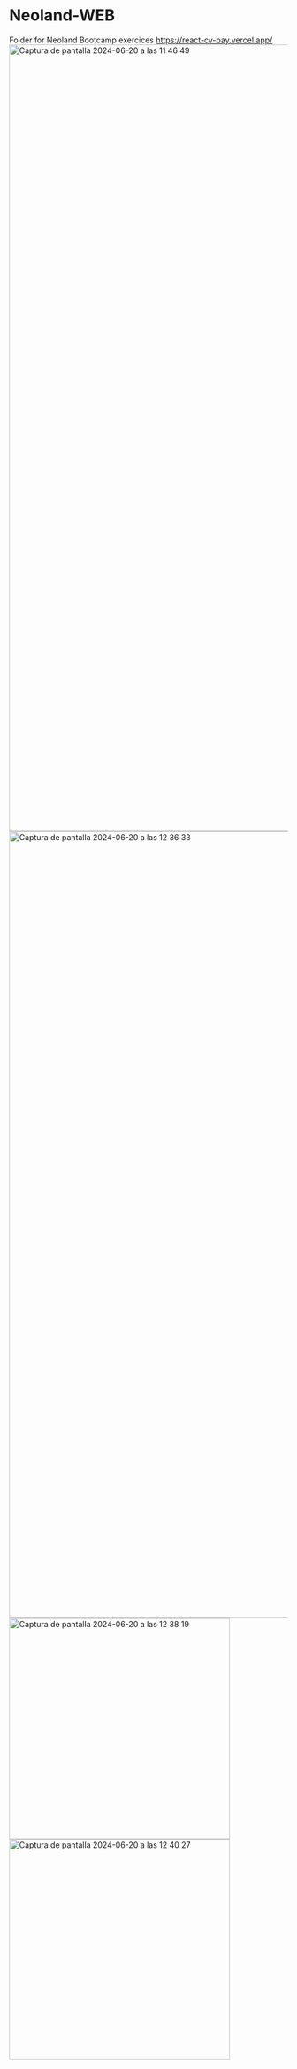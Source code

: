 # Neoland-WEB
Folder for Neoland Bootcamp exercices 
https://react-cv-bay.vercel.app/
<img width="1422" alt="Captura de pantalla 2024-06-20 a las 11 46 49" src="https://github.com/sarodri/Neoland-WEB/assets/121671203/f45c9c27-7b52-4fed-8758-05a55dd35fcc">
<img width="1422" alt="Captura de pantalla 2024-06-20 a las 12 36 33" src="https://github.com/sarodri/Neoland-WEB/assets/121671203/01f6955e-1ec1-4759-9fec-7728ac644ead">
<img width="399" alt="Captura de pantalla 2024-06-20 a las 12 38 19" src="https://github.com/sarodri/Neoland-WEB/assets/121671203/e54c2244-5858-4b63-9cbb-acd7f48bce19">
<img width="399" alt="Captura de pantalla 2024-06-20 a las 12 40 27" src="https://github.com/sarodri/Neoland-WEB/assets/121671203/28228272-0027-471e-a486-ced68e019cf7">
